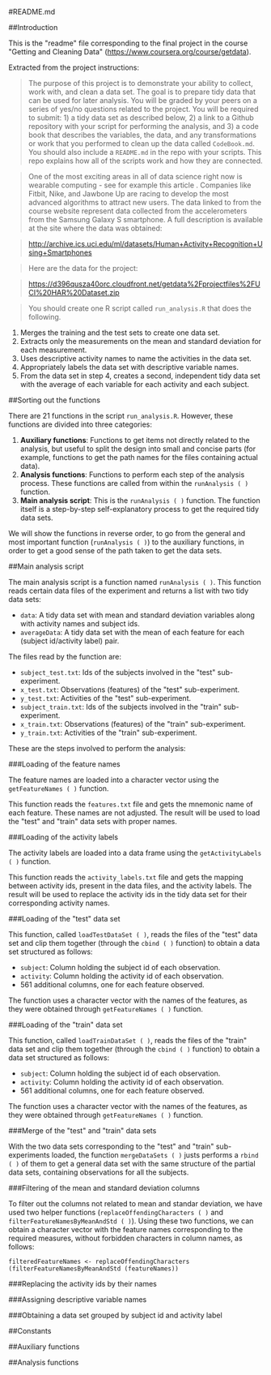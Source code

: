 #README.md

##Introduction

This is the "readme" file corresponding to the final project in the course "Getting and Cleaning Data" (https://www.coursera.org/course/getdata).

Extracted from the project instructions:

> The purpose of this project is to demonstrate your ability to collect, work with, and clean a data set. The goal is to prepare tidy data that can be used for later analysis. You will be graded by your peers on a series of yes/no questions related to the project. You will be required to submit: 1) a tidy data set as described below, 2) a link to a Github repository with your script for performing the analysis, and 3) a code book that describes the variables, the data, and any transformations or work that you performed to clean up the data called `CodeBook.md`. You should also include a `README.md` in the repo with your scripts. This repo explains how all of the scripts work and how they are connected.

> One of the most exciting areas in all of data science right now is wearable computing - see for example this article . Companies like Fitbit, Nike, and Jawbone Up are racing to develop the most advanced algorithms to attract new users. The data linked to from the course website represent data collected from the accelerometers from the Samsung Galaxy S smartphone. A full description is available at the site where the data was obtained:

> http://archive.ics.uci.edu/ml/datasets/Human+Activity+Recognition+Using+Smartphones

> Here are the data for the project: 

> https://d396qusza40orc.cloudfront.net/getdata%2Fprojectfiles%2FUCI%20HAR%20Dataset.zip 

> You should create one R script called `run_analysis.R` that does the following.

1. Merges the training and the test sets to create one data set.
2. Extracts only the measurements on the mean and standard deviation for each measurement.
3. Uses descriptive activity names to name the activities in the data set.
4. Appropriately labels the data set with descriptive variable names.
5. From the data set in step 4, creates a second, independent tidy data set with the average of each variable for each activity and each subject.

##Sorting out the functions

There are 21 functions in the script `run_analysis.R`. However, these functions are divided into three categories:

1. **Auxiliary functions**: Functions to get items not directly related to the analysis, but useful to split the design into small and concise parts (for example, functions to get the path names for the files containing actual data).
2. **Analysis functions**: Functions to perform each step of the analysis process. These functions are called from within the `runAnalysis ( )` function.
3. **Main analysis script**: This is the `runAnalysis ( )` function. The function itself is a step-by-step self-explanatory process to get the required tidy data sets.

We will show the functions in reverse order, to go from the general and most important function (`runAnalysis ( )`) to the auxiliary functions, in order to get a good sense of the path taken to get the data sets.

##Main analysis script

The main analysis script is a function named `runAnalysis ( )`. This function reads certain data files of the experiment and returns a list with two tidy data sets:

* `data`: A tidy data set with mean and standard deviation variables along with activity names and subject ids.
* `averageData`: A tidy data set with the mean of each feature for each (subject id/activity label) pair.

The files read by the function are:

* `subject_test.txt`: Ids of the subjects involved in the "test" sub-experiment.
* `x_test.txt`: Observations (features) of the "test" sub-experiment.
* `y_test.txt`: Activities of the "test" sub-experiment.
* `subject_train.txt`: Ids of the subjects involved in the "train" sub-experiment.
* `x_train.txt`: Observations (features) of the "train" sub-experiment.
* `y_train.txt`: Activities of the "train" sub-experiment.

These are the steps involved to perform the analysis:

###Loading of the feature names

The feature names are loaded into a character vector using the `getFeatureNames ( )` function.

This function reads the `features.txt` file and gets the mnemonic name of each feature. These names are not adjusted. The result will be used to load the "test" and "train" data sets with proper names.

###Loading of the activity labels

The activity labels are loaded into a data frame using the `getActivityLabels ( )` function.

This function reads the `activity_labels.txt` file and gets the mapping between activity ids, present in the data files, and the activity labels. The result will be used to replace the activity ids in the tidy data set for their corresponding activity names.

###Loading of the "test" data set

This function, called `loadTestDataSet ( )`, reads the files of the "test" data set and clip them together (through the `cbind ( )` function) to obtain a data set structured as follows:

* `subject`: Column holding the subject id of each observation.
* `activity`: Column holding the activity id of each observation.
* 561 additional columns, one for each feature observed.

The function uses a character vector with the names of the features, as they were obtained through `getFeatureNames ( )` function.

###Loading of the "train" data set

This function, called `loadTrainDataSet ( )`, reads the files of the "train" data set and clip them together (through the `cbind ( )` function) to obtain a data set structured as follows:

* `subject`: Column holding the subject id of each observation.
* `activity`: Column holding the activity id of each observation.
* 561 additional columns, one for each feature observed.

The function uses a character vector with the names of the features, as they were obtained through `getFeatureNames ( )` function.

###Merge of the "test" and "train" data sets

With the two data sets corresponding to the "test" and "train" sub-experiments loaded, the function `mergeDataSets ( )` justs performs a `rbind ( )` of them to get a general data set with the same structure of the partial data sets, containing observations for all the subjects.

###Filtering of the mean and standard deviation columns

To filter out the columns not related to mean and standar deviation, we have used two helper functions (`replaceOffendingCharacters ( )` and `filterFeatureNamesByMeanAndStd ( )`). Using these two functions, we can obtain a character vector with the feature names corresponding to the required measures, without forbidden characters in column names, as follows:

    filteredFeatureNames <- replaceOffendingCharacters (filterFeatureNamesByMeanAndStd (featureNames))

###Replacing the activity ids by their names

###Assigning descriptive variable names

###Obtaining a data set grouped by subject id and activity label

##Constants

##Auxiliary functions

##Analysis functions

